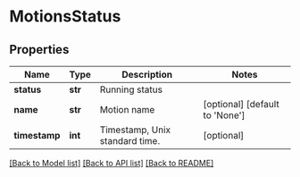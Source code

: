 # MotionsStatus

## Properties
Name | Type | Description | Notes
------------ | ------------- | ------------- | -------------
**status** | **str** | Running status | 
**name** | **str** | Motion name | [optional] [default to 'None']
**timestamp** | **int** | Timestamp, Unix standard time. | [optional] 

[[Back to Model list]](../README.md#documentation-for-models) [[Back to API list]](../README.md#documentation-for-api-endpoints) [[Back to README]](../README.md)


